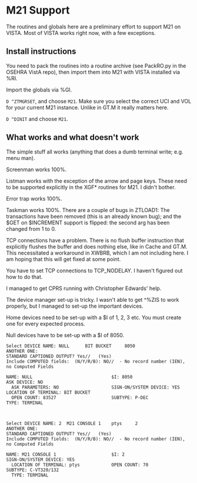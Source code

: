 # M21 Support
The routines and globals here are a preliminary effort to support M21 on VISTA. Most of VISTA works right now, with a few exceptions.

## Install instructions
You need to pack the routines into a routine archive (see PackRO.py in the OSEHRA VistA repo), then import them into M21 with VISTA installed via %RI.

Import the globals via %GI.

`D ^ZTMGRSET`, and choose `M21`. Make sure you select the correct UCI and VOL for your current M21 instance. Unlike in GT.M it really matters here.

`D ^DINIT` and choose `M21`.

## What works and what doesn't work
The simple stuff all works (anything that does a dumb terminal write; e.g. menu man).

Screenman works 100%.

Listman works with the exception of the arrow and page keys. These need to be supported explicitly in the XGF* routines for M21. I didn't bother.

Error trap works 100%.

Taskman works 100%. There are a couple of bugs in ZTLOAD1: The transactions have been removed (this is an already known bug); and the $GET on $INCREMENT support is flipped: the second arg has been changed from 1 to 0. 

TCP connections have a problem. There is no flush buffer instruction that explicitly flushes the buffer and does nothing else, like in Cache and GT.M. This necessitated a workaround in XWBRB, which I am not including here. I am hoping that this will get fixed at some point.

You have to set TCP connections to TCP_NODELAY. I haven't figured out how to do that.

I managed to get CPRS running with Christopher Edwards' help.

The device manager set-up is tricky. I wasn't able to get ^%ZIS to work properly, but I managed to set-up the important devices.

Home devices need to be set-up with a $I of 1, 2, 3 etc. You must create one for every expected process.

Null devices have to be set-up with a $I of 8050.

```
Select DEVICE NAME: NULL      BIT BUCKET     8050     
ANOTHER ONE: 
STANDARD CAPTIONED OUTPUT? Yes//   (Yes)
Include COMPUTED fields:  (N/Y/R/B): NO//  - No record number (IEN), no Computed Fields

NAME: NULL                              $I: 8050                                ASK DEVICE: NO
  ASK PARAMETERS: NO                    SIGN-ON/SYSTEM DEVICE: YES              LOCATION OF TERMINAL: BIT BUCKET
  OPEN COUNT: 83527                     SUBTYPE: P-DEC                          TYPE: TERMINAL



Select DEVICE NAME: 2  M21 CONSOLE 1    ptys     2     
ANOTHER ONE: 
STANDARD CAPTIONED OUTPUT? Yes//   (Yes)
Include COMPUTED fields:  (N/Y/R/B): NO//  - No record number (IEN), no Computed Fields

NAME: M21 CONSOLE 1                     $I: 2                                   SIGN-ON/SYSTEM DEVICE: YES
  LOCATION OF TERMINAL: ptys            OPEN COUNT: 70                          SUBTYPE: C-VT320/132
  TYPE: TERMINAL
```
